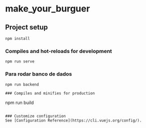 # make_your_burguer



## Project setup
```
npm install
```

### Compiles and hot-reloads for development
```
npm run serve
```

### Para rodar banco de dados
```
npm run backend

### Compiles and minifies for production
```
npm run build
```

### Customize configuration
See [Configuration Reference](https://cli.vuejs.org/config/).
